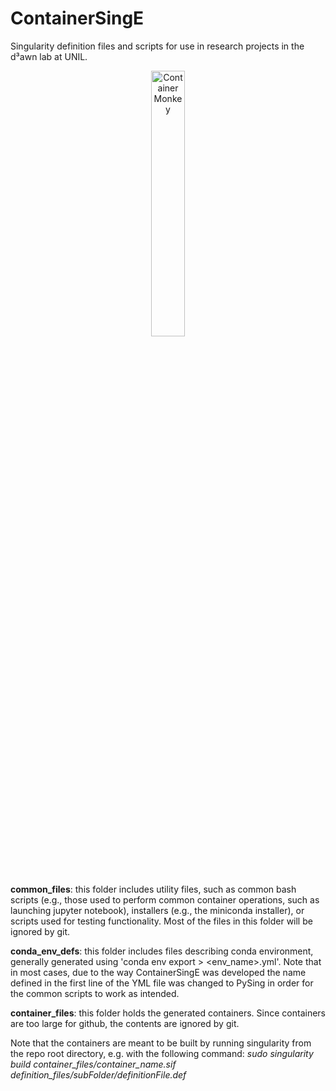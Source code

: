 # ContainerSingE
Singularity definition files and scripts for use in research projects in the d³awn lab at UNIL.

<center>
<img src="https://github.com/msgomez06/ContainerSingE/blob/main/ContainerSingE.png?raw=true" alt="Container Monkey" width="33%">
</center>

<b>common_files</b>: this folder includes utility files, such as common bash scripts (e.g., those used to perform common container operations, such as launching jupyter notebook), installers (e.g., the miniconda installer), or scripts used for testing functionality. Most of the files in this folder will be ignored by git.

<b>conda_env_defs</b>: this folder includes files describing conda environment, generally generated using 'conda env export > <env_name>.yml'. Note that in most cases, due to the way ContainerSingE was developed the name defined in the first line of the YML file was changed to PySing in order for the common scripts to work as intended.

<b>container_files</b>: this folder holds the generated containers. Since containers are too large for github, the contents are ignored by git.

Note that the containers are meant to be built by running singularity from the repo root directory, e.g. with the following command:
<i>sudo singularity build container_files/container_name.sif definition_files/subFolder/definitionFile.def </i>
